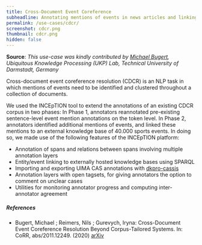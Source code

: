 ```yaml
---
title: Cross-Document Event Coreference
subheadline: Annotating mentions of events in news articles and linking them to an event knowledge base
permalink: /use-cases/cdcr/
screenshot: cdcr.png
thumbnail: cdcr.png
hidden: false
---
```


**Source**: <i>This use-case was kindly contributed by <a href="https://www.informatik.tu-darmstadt.de/ukp/ukp_home/staff_ukp/detailseite_mitarbeiter_1_41408.en.jsp">Michael Bugert</a>,
 Ubiquitous Knowledge Processing (UKP) Lab, Technical University of Darmstadt, Germany</i>

Cross-document event coreference resolution (CDCR) is an NLP task in which mentions of events need to be identified and clustered throughout a collection of documents.

We used the INCEpTION tool to extend the annotations of an existing CDCR corpus in two phases: In Phase 1, annotators reannotated pre-existing sentence-level event mention annotations on the token level. In Phase 2, annotators identified additional mentions of events, and linked these mentions to an external knowledge base of 40.000 sports events. In doing so, we made use of the following features of the INCEpTION platform:

* Annotation of spans and relations between spans involving multiple annotation layers
* Entity/event linking to externally hosted knowledge bases using SPARQL
* Importing and exporting UIMA CAS annotations with [dkpro-cassis](https://github.com/dkpro/dkpro-cassis)
* Annotation layers with open tagsets, for giving annotators the option to comment on unclear cases
* Utilities for monitoring annotator progress and computing inter-annotator agreement

##### References
* Bugert, Michael ; Reimers, Nils ; Gurevych, Iryna: Cross-Document Event Coreference Resolution Beyond Corpus-Tailored Systems. In: CoRR, abs/2011.12249. (2020) [arXiv](https://arxiv.org/abs/2011.12249)